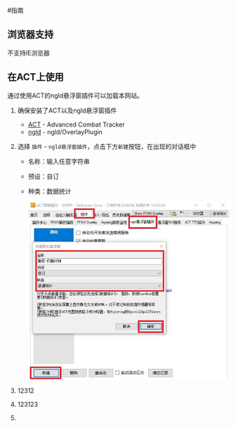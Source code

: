#指南

## 浏览器支持
不支持IE浏览器

## 在ACT上使用
通过使用ACT的ngld悬浮窗插件可以加载本网站。

1. 确保安装了ACT以及ngld悬浮窗插件
    - [ACT](https://github.com/EQAditu/AdvancedCombatTracker) - Advanced Combat Tracker
    - [ngld](https://github.com/ngld/OverlayPlugin) - ngld/OverlayPlugin
    
2. 选择 `插件` - `ngld悬浮窗插件`，点击下方`新建`按钮，在出现的对话框中
    - 名称：输入任意字符串
    
    - 预设：自订
    
    - 种类：数据统计
    
      ![act-create-ngld-item](act-create-ngld-item.jpg)
    
3. 12312

    

4. 123123

5. 